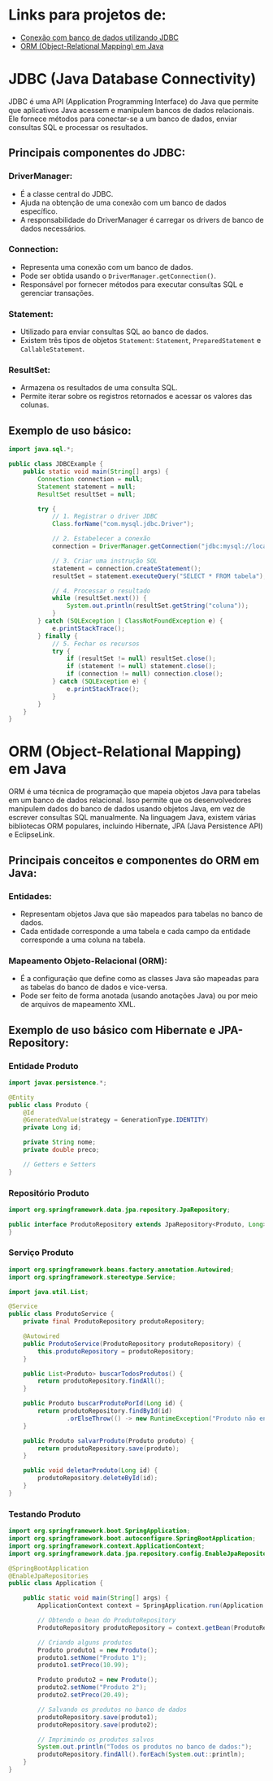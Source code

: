 # Links para projetos de:

- [Conexão com banco de dados utilizando JDBC](./jdbc-atividade-db)
- [ORM (Object-Relational Mapping) em Java](./orm-atividade-db)

# JDBC (Java Database Connectivity)

JDBC é uma API (Application Programming Interface) do Java que permite que aplicativos Java acessem e manipulem bancos de dados relacionais. Ele fornece métodos para conectar-se a um banco de dados, enviar consultas SQL e processar os resultados.

## Principais componentes do JDBC:

### DriverManager:

- É a classe central do JDBC.
- Ajuda na obtenção de uma conexão com um banco de dados específico.
- A responsabilidade do DriverManager é carregar os drivers de banco de dados necessários.

### Connection:

- Representa uma conexão com um banco de dados.
- Pode ser obtida usando o `DriverManager.getConnection()`.
- Responsável por fornecer métodos para executar consultas SQL e gerenciar transações.

### Statement:

- Utilizado para enviar consultas SQL ao banco de dados.
- Existem três tipos de objetos `Statement`: `Statement`, `PreparedStatement` e `CallableStatement`.

### ResultSet:

- Armazena os resultados de uma consulta SQL.
- Permite iterar sobre os registros retornados e acessar os valores das colunas.

## Exemplo de uso básico:

```java
import java.sql.*;

public class JDBCExample {
    public static void main(String[] args) {
        Connection connection = null;
        Statement statement = null;
        ResultSet resultSet = null;

        try {
            // 1. Registrar o driver JDBC
            Class.forName("com.mysql.jdbc.Driver");

            // 2. Estabelecer a conexão
            connection = DriverManager.getConnection("jdbc:mysql://localhost:3306/meubanco", "usuario", "senha");

            // 3. Criar uma instrução SQL
            statement = connection.createStatement();
            resultSet = statement.executeQuery("SELECT * FROM tabela");

            // 4. Processar o resultado
            while (resultSet.next()) {
                System.out.println(resultSet.getString("coluna"));
            }
        } catch (SQLException | ClassNotFoundException e) {
            e.printStackTrace();
        } finally {
            // 5. Fechar os recursos
            try {
                if (resultSet != null) resultSet.close();
                if (statement != null) statement.close();
                if (connection != null) connection.close();
            } catch (SQLException e) {
                e.printStackTrace();
            }
        }
    }
}
```

# ORM (Object-Relational Mapping) em Java

ORM é uma técnica de programação que mapeia objetos Java para tabelas em um banco de dados relacional. Isso permite que os desenvolvedores manipulem dados do banco de dados usando objetos Java, em vez de escrever consultas SQL manualmente. Na linguagem Java, existem várias bibliotecas ORM populares, incluindo Hibernate, JPA (Java Persistence API) e EclipseLink.

## Principais conceitos e componentes do ORM em Java:

### Entidades:

- Representam objetos Java que são mapeados para tabelas no banco de dados.
- Cada entidade corresponde a uma tabela e cada campo da entidade corresponde a uma coluna na tabela.

### Mapeamento Objeto-Relacional (ORM):

- É a configuração que define como as classes Java são mapeadas para as tabelas do banco de dados e vice-versa.
- Pode ser feito de forma anotada (usando anotações Java) ou por meio de arquivos de mapeamento XML.

## Exemplo de uso básico com Hibernate e JPA-Repository:

### Entidade Produto

```java
import javax.persistence.*;

@Entity
public class Produto {
    @Id
    @GeneratedValue(strategy = GenerationType.IDENTITY)
    private Long id;

    private String nome;
    private double preco;

    // Getters e Setters
}
```

### Repositório Produto

```java
import org.springframework.data.jpa.repository.JpaRepository;

public interface ProdutoRepository extends JpaRepository<Produto, Long> {
}
```

### Serviço Produto

```java
import org.springframework.beans.factory.annotation.Autowired;
import org.springframework.stereotype.Service;

import java.util.List;

@Service
public class ProdutoService {
    private final ProdutoRepository produtoRepository;

    @Autowired
    public ProdutoService(ProdutoRepository produtoRepository) {
        this.produtoRepository = produtoRepository;
    }

    public List<Produto> buscarTodosProdutos() {
        return produtoRepository.findAll();
    }

    public Produto buscarProdutoPorId(Long id) {
        return produtoRepository.findById(id)
                .orElseThrow(() -> new RuntimeException("Produto não encontrado com o ID: " + id));
    }

    public Produto salvarProduto(Produto produto) {
        return produtoRepository.save(produto);
    }

    public void deletarProduto(Long id) {
        produtoRepository.deleteById(id);
    }
}
```

### Testando Produto

```java
import org.springframework.boot.SpringApplication;
import org.springframework.boot.autoconfigure.SpringBootApplication;
import org.springframework.context.ApplicationContext;
import org.springframework.data.jpa.repository.config.EnableJpaRepositories;

@SpringBootApplication
@EnableJpaRepositories
public class Application {

    public static void main(String[] args) {
        ApplicationContext context = SpringApplication.run(Application.class, args);

        // Obtendo o bean do ProdutoRepository
        ProdutoRepository produtoRepository = context.getBean(ProdutoRepository.class);

        // Criando alguns produtos
        Produto produto1 = new Produto();
        produto1.setNome("Produto 1");
        produto1.setPreco(10.99);

        Produto produto2 = new Produto();
        produto2.setNome("Produto 2");
        produto2.setPreco(20.49);

        // Salvando os produtos no banco de dados
        produtoRepository.save(produto1);
        produtoRepository.save(produto2);

        // Imprimindo os produtos salvos
        System.out.println("Todos os produtos no banco de dados:");
        produtoRepository.findAll().forEach(System.out::println);
    }
}
```
